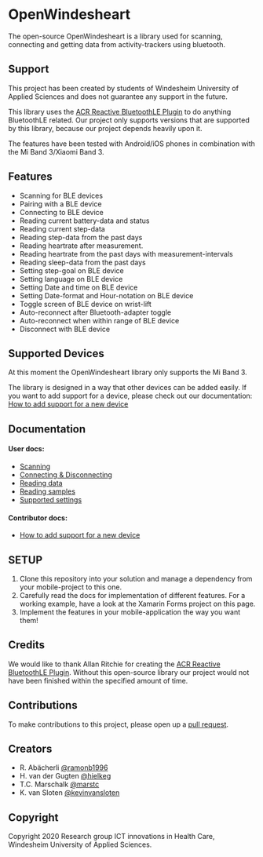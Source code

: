 
# OpenWindesheart

The open-source OpenWindesheart is a library used for scanning, connecting and getting data from activity-trackers using bluetooth.

## Support

This project has been created by students of Windesheim University of Applied Sciences and does not guarantee any support in the future. 

This library uses the [ACR Reactive BluetoothLE Plugin](https://github.com/aritchie/bluetoothle) to do anything BluetoothLE related. Our project only supports versions that are supported by this library, because our project depends heavily upon it.

The features have been tested with Android/iOS phones in combination with the Mi Band 3/Xiaomi Band 3.  

## Features

* Scanning for BLE devices
* Pairing with a BLE device
* Connecting to BLE device
* Reading current battery-data and status
* Reading current step-data
* Reading step-data from the past days
* Reading heartrate after measurement.
* Reading heartrate from the past days with measurement-intervals
* Reading sleep-data from the past days
* Setting step-goal on BLE device
* Setting language on BLE device
* Setting Date and time on BLE device
* Setting Date-format and Hour-notation on BLE device
* Toggle screen of BLE device on wrist-lift
* Auto-reconnect after Bluetooth-adapter toggle
* Auto-reconnect when within range of BLE device
* Disconnect with BLE device

## Supported Devices

At this moment the OpenWindesheart library only supports the Mi Band 3. 

The library is designed in a way that other devices can be added easily. If you want to add support for a device, please check out our documentation: [How to add support for a new device](https://github.com/ictinnovaties-zorg/openwindesheart/blob/master/README-SupportNewDevice.md)

## Documentation

#### User docs:
* [Scanning](https://github.com/ictinnovaties-zorg/openwindesheart/blob/master/README-Scanning.md)  
* [Connecting & Disconnecting](https://github.com/ictinnovaties-zorg/openwindesheart/blob/master/README-Connecting.md)  
* [Reading data](https://github.com/ictinnovaties-zorg/openwindesheart/blob/master/README-Readingdata.md)
* [Reading samples](https://github.com/ictinnovaties-zorg/openwindesheart/blob/master/README-Samples.md)
* [Supported settings](https://github.com/ictinnovaties-zorg/openwindesheart/blob/master/README-Settings.md)

#### Contributor docs:
* [How to add support for a new device](https://github.com/ictinnovaties-zorg/openwindesheart/blob/master/README-SupportNewDevice.md)

## SETUP  
1.  Clone this repository into your solution and manage a dependency from your mobile-project to this one.  
2.  Carefully read the docs for implementation of different features. For a working example, have a look at the Xamarin Forms project on this page.
3.  Implement the features in your mobile-application the way you want them!

## Credits

We would like to thank Allan Ritchie for creating the [ACR Reactive BluetoothLE Plugin](https://github.com/aritchie/bluetoothle). Without this open-source library our project would not have been finished within the specified amount of time.

## Contributions

To make contributions to this project, please open up a [pull request](https://github.com/ictinnovaties-zorg/openwindesheart/pull/new/master).

## Creators

* R. Abächerli [@ramonb1996](https://github.com/ramonB1996)
* H. van der Gugten [@hielkeg](https://github.com/hielkeg)
* T.C. Marschalk [@marstc](https://github.com/marstc)
* K. van Sloten [@kevinvansloten](https://github.com/kevinvansloten)

## Copyright

Copyright 2020 Research group ICT innovations in Health Care, Windesheim University of Applied Sciences.
